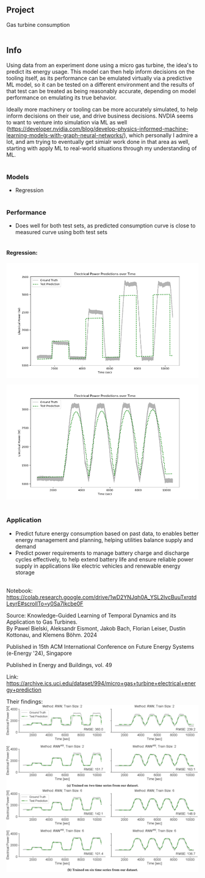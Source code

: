 ## Project
Gas turbine consumption<br><br>

## Info
Using data from an experiment done using a micro gas turbine, the idea's to predict its energy usage. This model can then help inform decisions on the tooling itself, as its performance can be emulated virtually via a predictive ML model, so it can be tested on a different environment and the results of that test can be treated as being reasonably accurate, depending on model performance on emulating its true behavior.<br>

Ideally more machinery or tooling can be more accurately simulated, to help inform decisions on their use, and drive business decisions. NVDIA seems to want to venture into simulation via ML as well (https://developer.nvidia.com/blog/develop-physics-informed-machine-learning-models-with-graph-neural-networks/), which personally I admire a lot, and am trying to eventually get simialr work done in that area as well, starting with apply ML to real-world situations through my understanding of ML.<br><br>

### Models
* Regression<br><br>

### Performance
* Does well for both test sets, as predicted consumption curve is close to measured curve using both test sets<br><br>

#### Regression:
<img src="reports/figures/power_consumption_prediction_1.png" alt="power consumption prediction 1" width="600"/><br>

<img src="reports/figures/power_consumption_prediction_2.png" alt="power consumption prediction 2" width="600"/><br><br>

### Application
* Predict future energy consumption based on past data, to enables better energy management and planning, helping utilities balance supply and demand
* Predict power requirements to manage battery charge and discharge cycles effectively, to help extend battery life and ensure reliable power supply in applications like electric vehicles and renewable energy storage<br><br>

Notebook: https://colab.research.google.com/drive/1wD2YNJqh0A_YSL2IvcBuuTxrqtdLeyrE#scrollTo=y0Sa7Ikcbe0F<br>

Source: Knowledge-Guided Learning of Temporal Dynamics and its Application to Gas Turbines.<br>
By Pawel Bielski, Aleksandr Eismont, Jakob Bach, Florian Leiser, Dustin Kottonau, and Klemens Böhm. 2024

Published in 15th ACM International Conference on Future Energy Systems (e-Energy '24), Singapore

Published in Energy and Buildings, vol. 49<br>

Link: https://archive.ics.uci.edu/dataset/994/micro+gas+turbine+electrical+energy+prediction<br>

Their findings:<br>
<img src="reports/figures/paper_model_figures.jpg" alt="power consumption prediction 2" width="700"/>